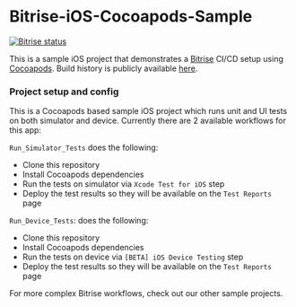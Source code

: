 # Bitrise-iOS-Cocoapods-Sample

[![Bitrise status](https://app.bitrise.io/app/e6bc630bcb225bce/status.svg?token=wAXwQNEY8r-nqPD-XektbQ&branch=main)](https://app.bitrise.io/app/e6bc630bcb225bce)

This is a sample iOS project that demonstrates a [Bitrise](https://bitrise.io) CI/CD setup using [Cocoapods](https://cocoapods.org/). Build history is publicly available [here](https://app.bitrise.io/app/de773fd163744fb1#/builds).

### Project setup and config

This is a Cocoapods based sample iOS project which runs unit and UI tests on both simulator and device. Currently there are 2 available workflows for this app:

`Run_Simulator_Tests` does the following:

- Clone this repository
- Install Cocoapods dependencies
- Run the tests on simulator via `Xcode Test for iOS` step
- Deploy the test results so they will be available on the `Test Reports` page

`Run_Device_Tests`: does the following:

- Clone this repository
- Install Cocoapods dependencies
- Run the tests on device via `[BETA] iOS Device Testing` step
- Deploy the test results so they will be available on the `Test Reports` page

For more complex Bitrise workflows, check out our other sample projects.
